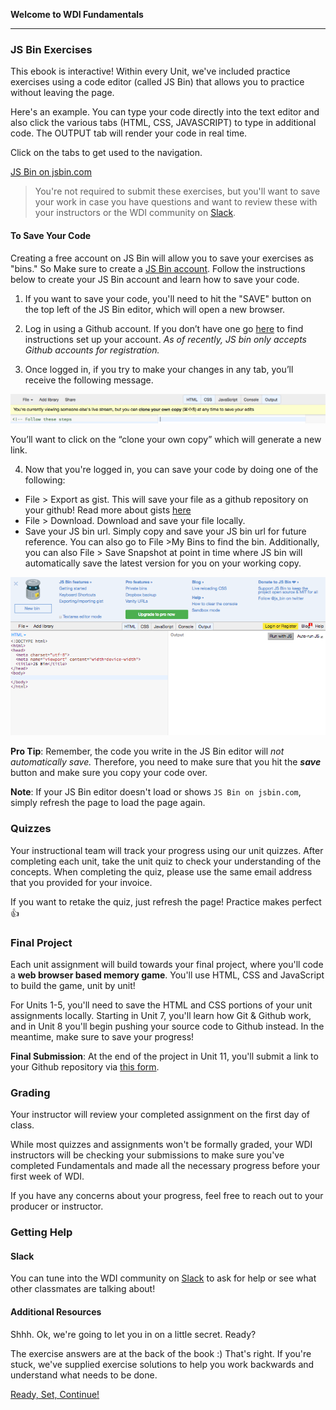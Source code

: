 **Welcome to WDI Fundamentals**

---

### JS Bin Exercises

This ebook is interactive! Within every Unit, we've included practice exercises using a code editor (called JS Bin) that allows you to practice without leaving the page.

Here's an example. You can type your code directly into the text editor and also click the various tabs (HTML, CSS, JAVASCRIPT) to type in additional code. The OUTPUT tab will render your code in real time.

Click on the tabs to get used to the navigation.

<a class="jsbin-embed" href="https://jsbin.com/zojica/embed?html,output&height=600px">JS Bin on jsbin.com</a><script src="https://static.jsbin.com/js/embed.min.js?3.35.12"></script>

>You're not required to submit these exercises, but you'll want to save your work in case you have questions and want to review these with your instructors or the WDI community on [Slack](00_chapter/intro.md).


#### To Save Your Code

Creating a free account on JS Bin will allow you to save your exercises as "bins." So Make sure to create a [JS Bin account](https://jsbin.com/login). Follow the instructions below to create your JS Bin account and learn how to save your code.

1)  If you want to save your code, you'll need to hit the "SAVE" button on the top left of the JS Bin editor, which will open a new browser.

2) Log in using a Github account. If you don’t have one go [here](../07_chapter/07_exercise.html) to find instructions set up your account. *As of recently, JS bin only accepts Github accounts for registration.*

3) Once logged in, if you try to make your changes in any tab, you’ll receive the following message.

![](../assets/elkwebdesign/jsbin_clone.png)

You’ll want to click on the “clone your own copy” which will generate a new link.

4) Now that you're logged in, you can save your code by doing one of the following:

* File > Export as gist. This will save your file as a github repository on your github! Read more about gists [here](https://help.github.com/articles/about-gists/)
* File > Download. Download and save your file locally.
* Save your JS bin url. Simply copy and save your JS bin url for future reference. You can also go to File >My Bins to find the bin. Additionally, you can also File > Save Snapshot at point in time where JS bin will automatically save the latest version for you on your working copy.


![](../assets/elkwebdesign/jsbin.png)


**Pro Tip**: Remember, the code you write in the JS Bin editor will *not automatically save.* Therefore, you need to make sure that you hit the ***save*** button and make sure you copy your code over.

**Note**: If your JS Bin editor doesn't load or shows `JS Bin on jsbin.com`, simply refresh the page to load the page again.


### Quizzes

Your instructional team will track your progress using our unit quizzes. After completing each unit, take the unit quiz to check your understanding of the concepts. When completing the quiz, please use the same email address that you provided for your invoice.

If you want to retake the quiz, just refresh the page! Practice makes perfect :+1:

### Final Project

Each unit assignment will build towards your final project, where you'll code a **web browser based memory game**. You'll use HTML, CSS and JavaScript to build the game, unit by unit!

For Units 1-5, you'll need to save the HTML and CSS portions of your unit assignments locally. Starting in Unit 7, you'll learn how Git & Github work, and in Unit 8 you'll begin pushing your source code to Github instead. In the meantime, make sure to save your progress!

**Final Submission**: At the end of the project in Unit 11, you'll submit a link to your Github repository via [this form](https://ga-immersives.typeform.com/to/UHC5Yp).


### Grading

Your instructor will review your completed assignment on the first day of class.

While most quizzes and assignments won't be formally graded, your WDI instructors will be checking your submissions to make sure you've completed Fundamentals and made all the necessary progress before your first week of WDI.

If you have any concerns about your progress, feel free to reach out to your producer or instructor.


### Getting Help

#### Slack

You can tune into the WDI community on [Slack](00_chapter/intro.md) to ask for help or see what other classmates are talking about!

#### Additional Resources

Shhh. Ok, we're going to let you in on a little secret. Ready?

The exercise answers are at the back of the book :) That's right. If you're stuck, we've supplied exercise solutions to help you work backwards and understand what needs to be done.

[Ready, Set, Continue!](../01_chapter/02_lesson.md)
